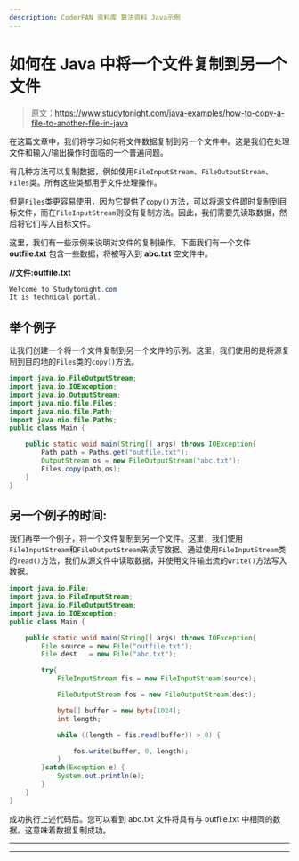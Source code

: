 ```yaml
---
description: CoderFAN 资料库 算法资料 Java示例
---
```


# 如何在 Java 中将一个文件复制到另一个文件

> 原文：<https://www.studytonight.com/java-examples/how-to-copy-a-file-to-another-file-in-java>

在这篇文章中，我们将学习如何将文件数据复制到另一个文件中。这是我们在处理文件和输入/输出操作时面临的一个普遍问题。

有几种方法可以复制数据，例如使用`FileInputStream`、`FileOutputStream`、`Files`类。所有这些类都用于文件处理操作。

但是`Files`类更容易使用，因为它提供了`copy()`方法，可以将源文件即时复制到目标文件，而在`FileInputStream`则没有复制方法。因此，我们需要先读取数据，然后将它们写入目标文件。

这里，我们有一些示例来说明对文件的复制操作。下面我们有一个文件 **outfile.txt** 包含一些数据，将被写入到 **abc.txt** 空文件中。

**//文件:outfile.txt**

```java
Welcome to Studytonight.com
It is technical portal.
```

## 举个例子

让我们创建一个将一个文件复制到另一个文件的示例。这里，我们使用的是将源复制到目的地的`Files`类的`copy()`方法。

```java
import java.io.FileOutputStream;
import java.io.IOException;
import java.io.OutputStream;
import java.nio.file.Files;
import java.nio.file.Path;
import java.nio.file.Paths; 
public class Main {

	public static void main(String[] args) throws IOException{  
		Path path = Paths.get("outfile.txt");
		OutputStream os = new FileOutputStream("abc.txt");
		Files.copy(path,os);
	}
}
```

## 另一个例子的时间:

我们再举一个例子，将一个文件复制到另一个文件。这里，我们使用`FileInputStream`和`FileOutputStream`来读写数据。通过使用`FileInputStream`类的`read()`方法，我们从源文件中读取数据，并使用文件输出流的`write()`方法写入数据。

```java
import java.io.File;
import java.io.FileInputStream;
import java.io.FileOutputStream;
import java.io.IOException;
public class Main {

	public static void main(String[] args) throws IOException{  
		File source = new File("outfile.txt");
		File dest   = new File("abc.txt");

		try{
			FileInputStream fis = new FileInputStream(source);

			FileOutputStream fos = new FileOutputStream(dest); 

			byte[] buffer = new byte[1024];
			int length;

			while ((length = fis.read(buffer)) > 0) {

				fos.write(buffer, 0, length);
			}
		}catch(Exception e) {
			System.out.println(e);
		}
	}
}
```

成功执行上述代码后。您可以看到 abc.txt 文件将具有与 outfile.txt 中相同的数据。这意味着数据复制成功。

* * *

* * *